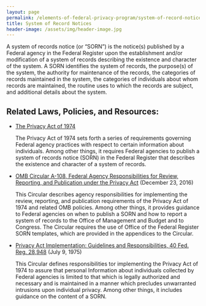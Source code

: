 ```yaml
---
layout: page
permalink: /elements-of-federal-privacy-program/system-of-record-notices/
title: System of Record Notices
header-image: /assets/img/header-image.jpg
---
```


A system of records notice (or “SORN”) is the notice(s) published by a Federal agency in the Federal Register upon the establishment and/or modification of a system of records describing the existence and character of the system. A SORN identifies the system of records, the purpose(s) of the system, the authority for maintenance of the records, the categories of records maintained in the system, the categories of individuals about whom records are maintained, the routine uses to which the records are subject, and additional details about the system.

<h2 class="font-sans-lg text-gray-70">Related Laws, Policies, and Resources:</h2>

* [The Privacy Act of 1974](https://www.justice.gov/opcl/file/844481/download)

    The Privacy Act of 1974 sets forth a series of requirements governing Federal agency practices with respect to certain information about individuals. Among other things, it requires Federal agencies to publish a system of records notice (SORN) in the Federal Register that describes the existence and character of a system of records.
* [OMB Circular A-108, Federal Agency Responsibilities for Review, Reporting, and Publication under the Privacy Act](https://www.whitehouse.gov/sites/whitehouse.gov/files/omb/circulars/A108/omb_circular_a-108.pdf) (December 23, 2016)

    This Circular describes agency responsibilities for implementing the review, reporting, and publication requirements of the Privacy Act of 1974 and related OMB policies. Among other things, it provides guidance to Federal agencies on when to publish a SORN and how to report a system of records to the Office of Management and Budget and to Congress. The Circular requires the use of Office of the Federal Register SORN templates, which are provided in the appendices to the Circular.

* [Privacy Act Implementation: Guidelines and Responsibilities, 40 Fed. Reg. 28,948](https://www.whitehouse.gov/sites/whitehouse.gov/files/omb/assets/OMB/inforeg/implementation_guidelines.pdf) (July 9, 1975)

    This Circular defines responsibilities tor implementing the Privacy Act of 1974 to assure that personal Information about individuals collected by Federal agencies is limited to that which is legally authorized and necessary and is maintained in a manner which precludes unwarranted intrusions upon individual privacy. Among other things, it includes guidance on the content of a SORN.
